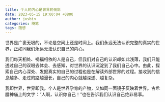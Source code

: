 ```yaml
---
title: 个人的内心是世界的倒影
date: 2023-05-15 19:00:04 +0800
author: jusbin
categories: 随笔
tags: 随想
---
```

世界是广袤无垠的，不论是空间上还是时间上。我们永远无法认识完整的真实的世界，正如同我们永远无法认识自己的内心。

我们每天相处、祸福相依的人是自己，但我们对自己的认识却如此浅薄，我们只能透过自己的双眼去体会、去感知，对世界的认识沉淀到了我们自己心中。由此，探索自己内心深处、发掘真实的自己的过程也是在解读外部世界的过程。接收到的信息越多、走过的路越漫长，自己的内心就越深遂、越复杂。

我即世界，世界即我。个人是世界孕育的产物，又如同一面镜子反映着世界。古希腊神庙上的文字：“人啊，认识你自己！”也在告诉我们认识自己绝非易事。
